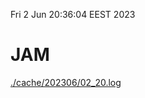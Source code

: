 Fri  2 Jun 20:36:04 EEST 2023
# JAM
<a href='./cache/202306/02_20.log'>./cache/202306/02_20.log</a>
